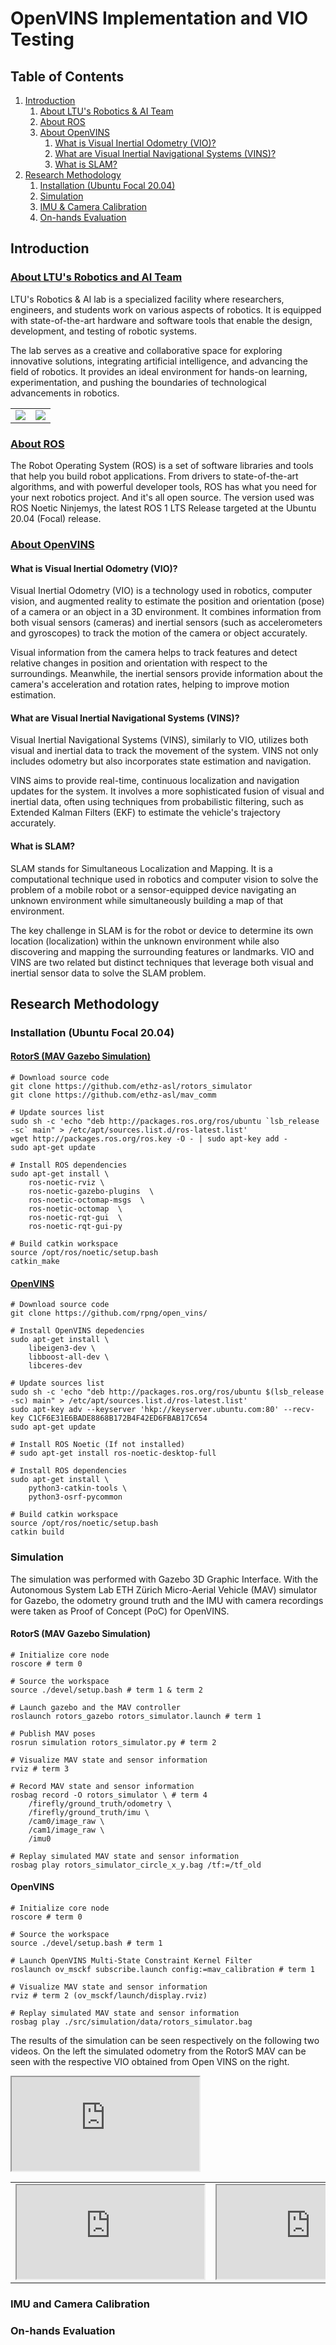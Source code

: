 # OpenVINS Implementation and VIO Testing

## Table of Contents
1. [Introduction](#introduction)
    1. [About LTU's Robotics & AI Team](#about-ltus-robotics-and-ai-team)
    2. [About ROS](#about-ros)
    3. [About OpenVINS](#about-openvins)
        1. [What is Visual Inertial Odometry (VIO)?](#what-is-visual-inertial-odometry-vio)
        2. [What are Visual Inertial Navigational Systems (VINS)?](#what-are-visual-inertial-navigational-systems-vins)
        3. [What is SLAM?](#what-is-slam)
2. [Research Methodology](#research-methodology)
    1. [Installation (Ubuntu Focal 20.04)](#installation-ubuntu-focal-2004)
    2. [Simulation](#simulation)
    3. [IMU & Camera Calibration](#imu-and-camera-calibration)
    4. [On-hands Evaluation](#on-hands-evaluation)

## Introduction

### [About LTU's Robotics and AI Team](https://www.ltu.se/research/subjects/RoboticsAI?l=en)

LTU's Robotics & AI lab is a specialized facility where researchers, engineers, and students work on various aspects of robotics. It is equipped with state-of-the-art hardware and software tools that enable the design, development, and testing of robotic systems. 

The lab serves as a creative and collaborative space for exploring innovative solutions, integrating artificial intelligence, and advancing the field of robotics. It provides an ideal environment for hands-on learning, experimentation, and pushing the boundaries of technological advancements in robotics.

<table>
<tr>
<td><img src="docs/imgs/robotics-lab-1.jpg"/></td>
<td><img src="docs/imgs/robotics-lab-2.jpg"/></td>
</tr>
</table>

### [About ROS](https://www.ros.org/)

The Robot Operating System (ROS) is a set of software libraries and tools that help you build robot applications. From drivers to state-of-the-art algorithms, and with powerful developer tools, ROS has what you need for your next robotics project. And it's all open source. The version used was ROS Noetic Ninjemys, the latest ROS 1 LTS Release targeted at the Ubuntu 20.04 (Focal) release.

### [About OpenVINS](https://github.com/rpng/open_vins)

#### What is Visual Inertial Odometry (VIO)?

Visual Inertial Odometry (VIO) is a technology used in robotics, computer vision, and augmented reality to estimate the position and orientation (pose) of a camera or an object in a 3D environment. It combines information from both visual sensors (cameras) and inertial sensors (such as accelerometers and gyroscopes) to track the motion of the camera or object accurately.

Visual information from the camera helps to track features and detect relative changes in position and orientation with respect to the surroundings. Meanwhile, the inertial sensors provide information about the camera's acceleration and rotation rates, helping to improve motion estimation.

#### What are Visual Inertial Navigational Systems (VINS)?

Visual Inertial Navigational Systems (VINS), similarly to VIO, utilizes both visual and inertial data to track the movement of the system. VINS not only includes odometry but also incorporates state estimation and navigation. 

VINS aims to provide real-time, continuous localization and navigation updates for the system. It involves a more sophisticated fusion of visual and inertial data, often using techniques from probabilistic filtering, such as Extended Kalman Filters (EKF) to estimate the vehicle's trajectory accurately.

#### What is SLAM?

SLAM stands for Simultaneous Localization and Mapping. It is a computational technique used in robotics and computer vision to solve the problem of a mobile robot or a sensor-equipped device navigating an unknown environment while simultaneously building a map of that environment.

The key challenge in SLAM is for the robot or device to determine its own location (localization) within the unknown environment while also discovering and mapping the surrounding features or landmarks. VIO and VINS are two related but distinct techniques that leverage both visual and inertial sensor data to solve the SLAM problem.

## Research Methodology

### Installation (Ubuntu Focal 20.04)

#### [RotorS (MAV Gazebo Simulation)](https://github.com/ethz-asl/rotors_simulator)

```
# Download source code
git clone https://github.com/ethz-asl/rotors_simulator
git clone https://github.com/ethz-asl/mav_comm

# Update sources list
sudo sh -c 'echo "deb http://packages.ros.org/ros/ubuntu `lsb_release -sc` main" > /etc/apt/sources.list.d/ros-latest.list'
wget http://packages.ros.org/ros.key -O - | sudo apt-key add -
sudo apt-get update

# Install ROS dependencies
sudo apt-get install \
    ros-noetic-rviz \
    ros-noetic-gazebo-plugins  \
    ros-noetic-octomap-msgs  \
    ros-noetic-octomap  \
    ros-noetic-rqt-gui  \
    ros-noetic-rqt-gui-py

# Build catkin workspace
source /opt/ros/noetic/setup.bash
catkin_make
```

#### [OpenVINS](https://docs.openvins.com/gs-installing-free.html)

```
# Download source code
git clone https://github.com/rpng/open_vins/

# Install OpenVINS depedencies
sudo apt-get install \
    libeigen3-dev \
    libboost-all-dev \
    libceres-dev

# Update sources list
sudo sh -c 'echo "deb http://packages.ros.org/ros/ubuntu $(lsb_release -sc) main" > /etc/apt/sources.list.d/ros-latest.list'
sudo apt-key adv --keyserver 'hkp://keyserver.ubuntu.com:80' --recv-key C1CF6E31E6BADE8868B172B4F42ED6FBAB17C654
sudo apt-get update

# Install ROS Noetic (If not installed)
# sudo apt-get install ros-noetic-desktop-full

# Install ROS dependencies
sudo apt-get install \
    python3-catkin-tools \
    python3-osrf-pycommon

# Build catkin workspace
source /opt/ros/noetic/setup.bash
catkin build
```

### Simulation

The simulation was performed with Gazebo 3D Graphic Interface. With the Autonomous System Lab ETH Zürich Micro-Aerial Vehicle (MAV) simulator for Gazebo, the odometry ground truth and the IMU with camera recordings were taken as Proof of Concept (PoC) for OpenVINS.

#### RotorS (MAV Gazebo Simulation)

```
# Initialize core node
roscore # term 0

# Source the workspace
source ./devel/setup.bash # term 1 & term 2

# Launch gazebo and the MAV controller
roslaunch rotors_gazebo rotors_simulator.launch # term 1

# Publish MAV poses
rosrun simulation rotors_simulator.py # term 2

# Visualize MAV state and sensor information
rviz # term 3

# Record MAV state and sensor information
rosbag record -O rotors_simulator \ # term 4
    /firefly/ground_truth/odometry \
    /firefly/ground_truth/imu \
    /cam0/image_raw \
    /cam1/image_raw \
    /imu0

# Replay simulated MAV state and sensor information
rosbag play rotors_simulator_circle_x_y.bag /tf:=/tf_old
```

#### OpenVINS

```
# Initialize core node
roscore # term 0

# Source the workspace
source ./devel/setup.bash # term 1

# Launch OpenVINS Multi-State Constraint Kernel Filter
roslaunch ov_msckf subscribe.launch config:=mav_calibration # term 1

# Visualize MAV state and sensor information
rviz # term 2 (ov_msckf/launch/display.rviz)

# Replay simulated MAV state and sensor information
rosbag play ./src/simulation/data/rotors_simulator.bag
```

The results of the simulation can be seen respectively on the following two videos. On the left the simulated odometry from the RotorS MAV can be seen with the respective VIO obtained from Open VINS on the right.

<iframe
src="https://www.youtube.com/embed/aM20kpeEq74" allow="accelerometer; clipboard-write; encrypted-media; gyroscope; picture-in-picture; web-share" allowfullscreen>
</iframe>

<table>
<tr>
<td><iframe
src="https://www.youtube.com/embed/aM20kpeEq74" allow="accelerometer; clipboard-write; encrypted-media; gyroscope; picture-in-picture; web-share" allowfullscreen>
</iframe></td>
<td><iframe
src="https://www.youtube.com/embed/DxAljZYhdVk" allow="accelerometer; clipboard-write; encrypted-media; gyroscope; picture-in-picture; web-share" allowfullscreen>
</iframe></td>
</tr>
</table>

### IMU and Camera Calibration

### On-hands Evaluation